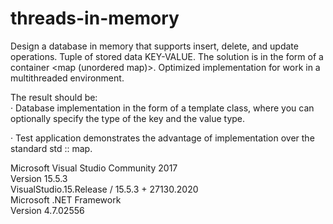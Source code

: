 # threads-in-memory

Design a database in memory that supports insert, delete, and update operations. Tuple of stored data KEY-VALUE.
The solution is in the form of a container &lt;map (unordered map)>.  Optimized implementation for work in a multithreaded environment.


The result should be:  
· Database implementation in the form of a template class, where you can optionally specify the type of the key and the value type. 

· Test application demonstrates the advantage of implementation over the standard std :: map.

Microsoft Visual Studio Community 2017     
Version 15.5.3             
VisualStudio.15.Release / 15.5.3 + 27130.2020             
Microsoft .NET Framework	               		
Version 4.7.02556		             

